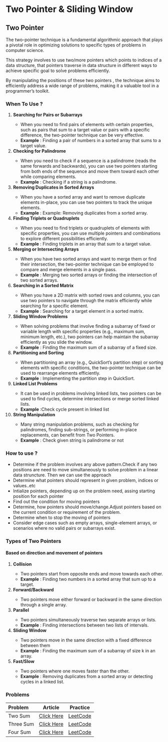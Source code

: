 <h1>Two Pointer & Sliding Window</h1>
<h2>Two Pointer</h2>
<p>The two-pointer technique is a fundamental algorithmic approach that plays a pivotal role in optimizing solutions to specific types of problems in computer science.</p>
<p>This strategy involves to use two/more pointers which points to indices of a data structure, that pointers traverse in data structure in different ways to achieve specific goal to solve problems efficiently.</p>
<p>By manipulating the positions of these two pointers , the technique aims to efficiently address a wide range of problems, making it a valuable tool in a programmer’s toolkit.</p>
<h3>When To Use ?</h3>
<ol>
	<li><strong>Searching for Pairs or Subarrays</strong></li>
	<ul>
		<li>When you need to find pairs of elements with certain properties, such as pairs that sum to a target value or pairs with a specific difference, the two-pointer technique can be very effective.</li>
		<li><strong>Example</strong> : Finding a pair of numbers in a sorted array that sums to a target value.</li>
	</ul>
	<li><strong>Checking for Palindrome</strong></li>
	<ul>
		<li>When you need to check if a sequence is a palindrome (reads the same forwards and backwards), you can use two pointers starting from both ends of the sequence and move them toward each other while comparing elements.</li>
		<li><strong>Example</strong> : Checking if a string is a palindrome.</li>
	</ul>
	<li><strong>Removing Duplicates in Sorted Arrays</strong></li>
	<ul>
		<li>When you have a sorted array and want to remove duplicate elements in-place, you can use two pointers to track the unique elements.</li>
		<li><strong>Example</strong> : Example: Removing duplicates from a sorted array.</li>
	</ul>
	<li><strong>Finding Triplets or Quadruplets</strong></li>
	<ul>
		<li>When you need to find triplets or quadruplets of elements with specific properties, you can use multiple pointers and combinations to explore different possibilities efficiently.</li>
		<li><strong>Example</strong> : Finding triplets in an array that sum to a target value.</li>
	</ul>
	<li><strong>Merging or Intersecting Arrays</strong></li>
	<ul>
		<li>When you have two sorted arrays and want to merge them or find their intersection, the two-pointer technique can be employed to compare and merge elements in a single pass.</li>
		<li><strong>Example</strong> : Merging two sorted arrays or finding the intersection of two sorted arrays.</li>
	</ul>
	<li><strong>Searching in a Sorted Matrix</strong></li>
	<ul>
		<li>When you have a 2D matrix with sorted rows and columns, you can use two pointers to navigate through the matrix efficiently while searching for a specific element.</li>
		<li><strong>Example</strong> : Searching for a target element in a sorted matrix.</li>
	</ul>
	<li><strong>Sliding Window Problems</strong></li>
	<ul>
		<li>When solving problems that involve finding a subarray of fixed or variable length with specific properties (e.g., maximum sum, minimum length, etc.), two pointers can help maintain the subarray efficiently as you slide the window.</li>
		<li><strong>Example</strong> : Finding the maximum sum of a subarray of a fixed size.</li>
	</ul>
	<li><strong>Partitioning and Sorting</strong></li>
	<ul>
		<li>When partitioning an array (e.g., QuickSort’s partition step) or sorting elements with specific conditions, the two-pointer technique can be used to rearrange elements efficiently.</li>
		<li><strong>Example</strong> : Implementing the partition step in QuickSort.</li>
	</ul>
	<li><strong>Linked List Problems</strong></li>
	<ul>
		<li>It can be used in problems involving linked lists, two pointers can be used to find cycles, determine intersections or merge sorted linked lists.</li>
		<li><strong>Example</strong> :Check cycle present in linked list </li>
	</ul>
	<li><strong>String Manipulation</strong></li>
	<ul>
		<li>Many string manipulation problems, such as checking for palindromes, finding sub-strings, or performing in-place replacements, can benefit from Two Pointers.</li>
		<li><strong>Example</strong> : Check given string is palindrome or not</li>
	</ul>
</ol>

<h3>How to use ?</h3>
<ul>
	<li>Determine if the problem involves any above pattern.Check if any two positions are need to move simultaneously to solve problem in a linear data struncture. Then we can use the approach</li>
	<li>Determine what pointers should represent in given problem, indices or values..etc</li>
	<li>Intialize pointers, depending up on the problem need, assing starting position for each pointer</li>
	<li>Find out the condition for moving pointers</li>
	<li>Determine, how pointers should move/change.Adjust pointers based on the current condition or requirement of the problem.</li>
	<li>Determine when to stop the moving of pointers</li>
	<li>Consider edge cases such as empty arrays, single-element arrays, or scenarios where no valid pairs or subarrays exist.</li>
</ul>

<h3>Types of Two Pointers</h3>
<h4>Based on direction and movement of pointers</h4>
<ol>
	<li><strong>Collision</strong></li>
	<ul>
		<li>Two pointers start from opposite ends and move towards each other.</li>
		<li><strong>Example</strong> : Finding two numbers in a sorted array that sum up to a target.</li>
	</ul>
	<li><strong>Forward/Backward</strong></li>
	<ul>
		<li>Two pointers move either forward or backward in the same direction through a single array.</li>	
	</ul>
	<li><strong>Parallel</strong></li>
	<ul>
		<li>Two pointers simultaneously traverse two separate arrays or lists.</li>
		<li><strong>Example</strong> : Finding intersections between two lists of intervals.</li>
	</ul>
	<li><strong>Sliding Window</strong></li>
	<ul>
		<li>Two pointers move in the same direction with a fixed difference between them</li>
		<li><strong>Example</strong> : Finding the maximum sum of a subarray of size k in an array.</li>
	</ul>
	<li><strong>Fast/Slow</strong></li>
	<ul>
		<li>Two pointers where one moves faster than the other.</li>
		<li><strong>Example</strong> : Removing duplicates from a sorted array or detecting cycles in a linked list.</li>
	</ul>
</ol>
<h3>Problems</h3>

| Problem | Article | Practice |
| :---         |     :---:      |     :---:     |
| Two Sum | <a href="../Arrays#two-sum--check-if-a-pair-with-given-sum-exists-in-array/">Click Here</a> | <a href="https://leetcode.com/problems/two-sum-ii-input-array-is-sorted/">LeetCode</a> |
| Three Sum | <a href="../Arrays#3-sum--find-triplets-that-add-up-to-a-zero/">Click Here</a> | <a href="https://leetcode.com/problems/3sum/description/">LeetCode</a> |
| Four Sum | <a href="../Arrays#4-sum---find-quads-that-add-up-to-a-target-value/">Click Here</a> | <a href="https://leetcode.com/problems/4sum/description/">LeetCode</a> |
